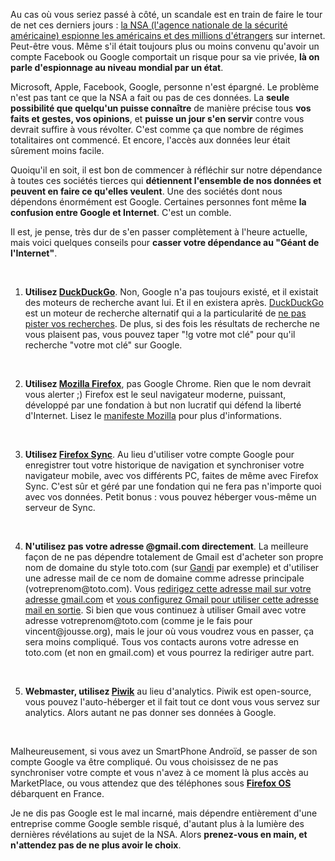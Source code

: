 <!-- 
.. title: Commencer à se passer de Google
.. slug: commencer-à-se-passer-de-google
.. date: 2013-06-13 13:31:04+02:00
.. tags: Web
.. category: 
.. link: 
.. description: 
.. type: text
-->

<p><p>Au cas où vous seriez passé à côté, un scandale est en train de faire le tour de net ces derniers jours : <a href="http://www.numerama.com/magazine/26171-prism-la-nsa-a-acces-aux-donnees-de-tous-les-geants-du-web.html">la NSA (l'agence nationale de la sécurité américaine) espionne les américains et des millions d'étrangers</a> sur internet. Peut-être vous. Même s'il était toujours plus ou moins convenu qu'avoir un compte Facebook ou Google comportait un risque pour sa vie privée, <strong>là on parle d'espionnage au niveau mondial par un état</strong>.</p></p>
<!-- TEASER_END -->
<p><p>Microsoft, Apple, Facebook, Google, personne n'est épargné. Le problème n'est pas tant ce que la NSA a fait ou pas de ces données. La <strong>seule possibilité que quelqu'un puisse connaître</strong> de manière précise tous <strong>vos faits et gestes, vos opinions</strong>, et <strong>puisse un jour s'en servir</strong> contre vous devrait suffire à vous révolter. C'est comme ça que nombre de régimes totalitaires ont commencé. Et encore, l'accès aux données leur était sûrement moins facile.</p></p>

<p><p>Quoiqu'il en soit, il est bon de commencer à réfléchir sur notre dépendance à toutes ces sociétés tierces qui <strong>détiennent l'ensemble de nos données et peuvent en faire ce qu'elles veulent</strong>. Une des sociétés dont nous dépendons énormément est Google. Certaines personnes font même <strong>la confusion entre Google et Internet</strong>. C'est un comble.</p></p>

<p><p>Il est, je pense, très dur de s'en passer complètement à l'heure actuelle, mais voici quelques conseils pour <strong>casser votre dépendance au "Géant de l'Internet"</strong>.</p></p>

<p><ol><br /><li><p><strong>Utilisez <a href="http://duckduckgo.com">DuckDuckGo</a></strong>. Non, Google n'a pas toujours existé, et il existait des moteurs de recherche avant lui. Et il en existera après. <a href="http://duckduckgo.com">DuckDuckGo</a> est un moteur de recherche alternatif qui a la particularité de <a href="http://donttrack.us/">ne pas pister vos recherches</a>. De plus, si des fois les résultats de recherche ne vous plaisent pas, vous pouvez taper "!g votre mot clé" pour qu'il recherche "votre mot clé" sur Google.</p></li><br /><li><p><strong>Utilisez <a href="http://www.mozilla.org/fr/firefox/new/">Mozilla Firefox</a></strong>, pas Google Chrome. Rien que le nom devrait vous alerter ;) Firefox est le seul navigateur moderne, puissant, développé par une fondation à but non lucratif qui défend la liberté d'Internet. Lisez le <a href="http://www.mozilla.org/fr/firefox/new/">manifeste Mozilla</a> pour plus d'informations.</p></li><br /><li><p><strong>Utilisez <a href="https://support.mozilla.org/fr/kb/firefox-sync-emporter-infos-perso">Firefox Sync</a></strong>. Au lieu d'utiliser votre compte Google pour enregistrer tout votre historique de navigation et synchroniser votre navigateur mobile, avec vos différents PC, faites de même avec Firefox Sync. C'est sûr et géré par une fondation qui ne fera pas n'importe quoi avec vos données. Petit bonus : vous pouvez héberger vous-même un serveur de Sync.</p></li><br /><li><p><strong>N'utilisez pas votre adresse @gmail.com directement</strong>. La meilleure façon de ne pas dépendre totalement de Gmail est d'acheter son propre nom de domaine du style toto.com (sur <a href="http://gandi.net">Gandi</a> par exemple) et d'utiliser une adresse mail de ce nom de domaine comme adresse principale (votreprenom@toto.com). Vous <a href="http://wiki.gandi.net/fr/mail/create-email-forward">redirigez cette adresse mail sur votre adresse gmail.com</a> et <a href="https://support.google.com/mail/answer/22370?hl=fr">vous configurez Gmail pour utiliser cette adresse mail en sortie</a>. Si bien que vous continuez à utiliser Gmail avec votre adresse votreprenom@toto.com (comme je le fais pour vincent@jousse.org), mais le jour où vous voudrez vous en passer, ça sera moins compliqué. Tous vos contacts aurons votre adresse en toto.com (et non en gmail.com) et vous pourrez la rediriger autre part.</p></li><br /><li><p><strong>Webmaster, utilisez <a href="http://piwik.org">Piwik</a></strong> au lieu d'analytics. Piwik est open-source, vous pouvez l'auto-héberger et il fait tout ce dont vous vous servez sur analytics. Alors autant ne pas donner ses données à Google.</p></li><br /></ol></p>

<p><p>Malheureusement, si vous avez un SmartPhone Androïd, se passer de son compte Google va être compliqué. Ou vous choisissez de ne pas synchroniser votre compte et vous n'avez à ce moment là plus accès au MarketPlace, ou vous attendez que des téléphones sous <strong><a href="http://www.mozilla.org/fr/firefox/partners/">Firefox OS</a></strong> débarquent en France.</p></p>

<p><p>Je ne dis pas Google est le mal incarné, mais dépendre entièrement d'une entreprise comme Google semble risqué, d'autant plus à la lumière des dernières révélations au sujet de la NSA. Alors <strong>prenez-vous en main, et n'attendez pas de ne plus avoir le choix</strong>.</p></p>

